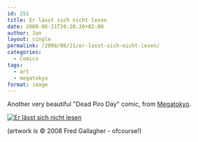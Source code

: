 ```yaml
---
id: 251
title: Er lässt sich nicht lesen
date: 2008-06-21T20:28:26+02:00
author: Jan
layout: single
permalink: /2008/06/21/er-lasst-sich-nicht-lesen/
categories:
  - Comics
tags:
  - art
  - megatokyo
format: image
---
```

Another very beautiful "Dead Piro Day" comic, from [Megatokyo](http://www.Megatokyo.com).

[![Er lässt sich nicht lesen](/assets/images/2008/02/1133_G-sm.png)](http://www.megatokyo.com/strip/1133)

(artwork is &copy; 2008 Fred Gallagher - ofcourse!)